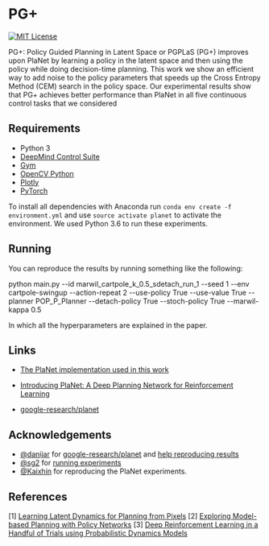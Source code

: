 PG+
======

[![MIT License](https://img.shields.io/badge/license-MIT-blue.svg)](LICENSE.md)

PG+: Policy Guided Planning in Latent Space or PGPLaS (PG+) improves upon PlaNet by learning a policy in the latent space and then using the policy while doing decision-time planning. This work we show an efficient way to add noise to the policy parameters that speeds up the Cross Entropy Method (CEM) search in the policy space. Our experimental results show that PG+ achieves better performance than PlaNet in all five continuous control tasks that we considered



Requirements
------------

- Python 3
- [DeepMind Control Suite](https://github.com/deepmind/dm_control) 
- [Gym](https://gym.openai.com/)
- [OpenCV Python](https://pypi.python.org/pypi/opencv-python)
- [Plotly](https://plot.ly/)
- [PyTorch](http://pytorch.org/)

To install all dependencies with Anaconda run `conda env create -f environment.yml` and use `source activate planet` to activate the environment. We used Python 3.6 to run these experiments. 


Running
------------

You can reproduce the results by running something like the following: 

python main.py --id marwil_cartpole_k_0.5_sdetach_run_1 --seed 1 --env cartpole-swingup --action-repeat 2 --use-policy True --use-value True --planner POP_P_Planner --detach-policy True --stoch-policy True --marwil-kappa 0.5

In which all the hyperparameters are explained in the paper. 


Links
-----
- [The PlaNet implementation used in this work](https://github.com/Kaixhin/PlaNet)

- [Introducing PlaNet: A Deep Planning Network for Reinforcement Learning](https://ai.googleblog.com/2019/02/introducing-planet-deep-planning.html)
- [google-research/planet](https://github.com/google-research/planet)

Acknowledgements
----------------

- [@danijar](https://github.com/danijar) for [google-research/planet](https://github.com/google-research/planet) and [help reproducing results](https://github.com/google-research/planet/issues/28)
- [@sg2](https://github.com/sg2) for [running experiments](https://github.com/Kaixhin/PlaNet/issues/9)
- [@Kaixhin](https://github.com/Kaixhin) for reproducing the PlaNet experiments. 

References
----------

[1] [Learning Latent Dynamics for Planning from Pixels](https://arxiv.org/abs/1811.04551) 
[2] [Exploring Model-based Planning with Policy Networks](https://arxiv.org/abs/1906.08649) 
[3] [Deep Reinforcement Learning in a Handful of Trials using Probabilistic Dynamics Models](https://arxiv.org/abs/1805.12114)
